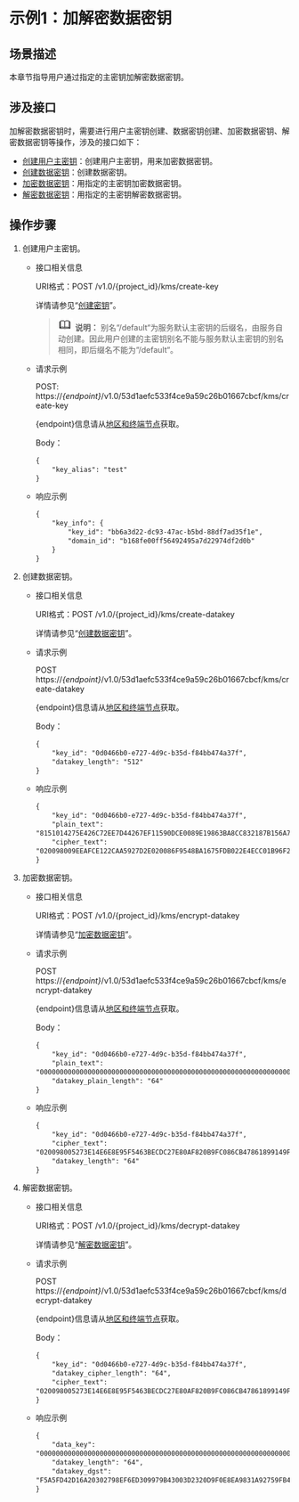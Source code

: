 # 示例1：加解密数据密钥<a name="ZH-CN_TOPIC_0269654220"></a>

## 场景描述<a name="zh-cn_topic_0254724120_section19916615152415"></a>

本章节指导用户通过指定的主密钥加解密数据密钥。

## 涉及接口<a name="zh-cn_topic_0254724120_section82362812242"></a>

加解密数据密钥时，需要进行用户主密钥创建、数据密钥创建、加密数据密钥、解密数据密钥等操作，涉及的接口如下：

-   [创建用户主密钥](#zh-cn_topic_0254724120_li42501847112415)：创建用户主密钥，用来加密数据密钥。
-   [创建数据密钥](#zh-cn_topic_0254724120_li59501521172719)：创建数据密钥。
-   [加密数据密钥](#zh-cn_topic_0254724120_li11204183213301)：用指定的主密钥加密数据密钥。
-   [解密数据密钥](#zh-cn_topic_0254724120_li141981739143020)：用指定的主密钥解密数据密钥。

## 操作步骤<a name="zh-cn_topic_0254724120_section96921819165618"></a>

1.  <a name="zh-cn_topic_0254724120_li42501847112415"></a>创建用户主密钥。
    -   接口相关信息

        URI格式：POST /v1.0/\{project\_id\}/kms/create-key

        详情请参见“[创建密钥](创建密钥.md)”。

        >![](public_sys-resources/icon-note.gif) **说明：** 
        >别名“/default“为服务默认主密钥的后缀名，由服务自动创建。因此用户创建的主密钥别名不能与服务默认主密钥的别名相同，即后缀名不能为“/default“。

    -   请求示例

        POST: https://_\{endpoint\}_/v1.0/53d1aefc533f4ce9a59c26b01667cbcf/kms/create-key

        \{endpoint\}信息请从[地区和终端节点](https://developer.huaweicloud.com/endpoint?DEW)获取。

        Body：

        ```
        {
            "key_alias": "test"
        }
        ```

    -   响应示例

        ```
        {
            "key_info": {
                "key_id": "bb6a3d22-dc93-47ac-b5bd-88df7ad35f1e",
                "domain_id": "b168fe00ff56492495a7d22974df2d0b"
            }
        }
        ```

2.  <a name="zh-cn_topic_0254724120_li59501521172719"></a>创建数据密钥。
    -   接口相关信息

        URI格式：POST /v1.0/\{project\_id\}/kms/create-datakey

        详情请参见“[创建数据密钥](创建数据密钥.md)”。

    -   请求示例

        POST https://_\{endpoint\}_/v1.0/53d1aefc533f4ce9a59c26b01667cbcf/kms/create-datakey

        \{endpoint\}信息请从[地区和终端节点](https://developer.huaweicloud.com/endpoint?DEW)获取。

        Body：

        ```
        {
            "key_id": "0d0466b0-e727-4d9c-b35d-f84bb474a37f",
            "datakey_length": "512"
        }
        ```

    -   响应示例

        ```
        {
            "key_id": "0d0466b0-e727-4d9c-b35d-f84bb474a37f",
            "plain_text": "8151014275E426C72EE7D44267EF11590DCE0089E19863BA8CC832187B156A72A5A17F17B5EF0D525872C59ECEB72948AF85E18427F8BE0D46545C979306C08D",
            "cipher_text": "020098009EEAFCE122CAA5927D2E020086F9548BA1675FDB022E4ECC01B96F2189CF4B85E78357E73E1CEB518DAF7A4960E7C7DE8885ED3FB2F1471ABF400119CC1B20BD3C4A9B80AF590EFD0AEDABFDBB0E2B689DA7B6C9E7D3C5645FCD9274802586BE63779471F9156F2CDF07CD8412FFBE9230643034363662302D653732372D346439632D623335642D6638346262343734613337660000000045B05321483BD9F9561865EE7DFE9BE267A42EB104E98C16589CE46940B18E52"
        }
        ```

3.  <a name="zh-cn_topic_0254724120_li11204183213301"></a>加密数据密钥。
    -   接口相关信息

        URI格式：POST /v1.0/\{project\_id\}/kms/encrypt-datakey

        详情请参见“[加密数据密钥](加密数据密钥.md)”。

    -   请求示例

        POST https://_\{endpoint\}_/v1.0/53d1aefc533f4ce9a59c26b01667cbcf/kms/encrypt-datakey

        \{endpoint\}信息请从[地区和终端节点](https://developer.huaweicloud.com/endpoint?DEW)获取。

        Body：

        ```
        {
            "key_id": "0d0466b0-e727-4d9c-b35d-f84bb474a37f",
            "plain_text": "00000000000000000000000000000000000000000000000000000000000000000000000000000000000000000000000000000000000000000000000000000000F5A5FD42D16A20302798EF6ED309979B43003D2320D9F0E8EA9831A92759FB4B",
            "datakey_plain_length": "64"
        }
        ```

    -   响应示例

        ```
        {
            "key_id": "0d0466b0-e727-4d9c-b35d-f84bb474a37f",
            "cipher_text": "020098005273E14E6E8E95F5463BECDC27E80AF820B9FC086CB47861899149F67CF07DAFF2810B7D27BDF19AB7632488E0926A48DB2FC85BEA905119411B46244C5E6B8036C60A0B0B4842FFE6994518E89C19B1C1D688D9043BCD6053EA7BA0652642CE59F2543C80669139F4F71ABB9BD9A24330643034363662302D653732372D346439632D623335642D66383462623437346133376600000000D34457984F9730D57F228C210FD22CA6017913964B21D4ECE45D81092BB9112E",
            "datakey_length": "64"
        }
        ```

4.  <a name="zh-cn_topic_0254724120_li141981739143020"></a>解密数据密钥。
    -   接口相关信息

        URI格式：POST /v1.0/\{project\_id\}/kms/decrypt-datakey

        详情请参见“[解密数据密钥](解密数据密钥.md)”。

    -   请求示例

        POST https://_\{endpoint\}_/v1.0/53d1aefc533f4ce9a59c26b01667cbcf/kms/decrypt-datakey

        \{endpoint\}信息请从[地区和终端节点](https://developer.huaweicloud.com/endpoint?DEW)获取。

        Body：

        ```
        {
            "key_id": "0d0466b0-e727-4d9c-b35d-f84bb474a37f",
            "datakey_cipher_length": "64",
            "cipher_text": "020098005273E14E6E8E95F5463BECDC27E80AF820B9FC086CB47861899149F67CF07DAFF2810B7D27BDF19AB7632488E0926A48DB2FC85BEA905119411B46244C5E6B8036C60A0B0B4842FFE6994518E89C19B1C1D688D9043BCD6053EA7BA0652642CE59F2543C80669139F4F71ABB9BD9A24330643034363662302D653732372D346439632D623335642D66383462623437346133376600000000D34457984F9730D57F228C210FD22CA6017913964B21D4ECE45D81092BB9112E"
        }
        ```

    -   响应示例

        ```
        {
            "data_key": "00000000000000000000000000000000000000000000000000000000000000000000000000000000000000000000000000000000000000000000000000000000",
            "datakey_length": "64",
            "datakey_dgst": "F5A5FD42D16A20302798EF6ED309979B43003D2320D9F0E8EA9831A92759FB4B"
        }
        ```



